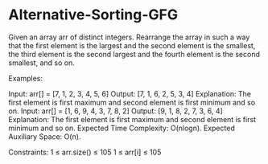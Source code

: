 # Alternative-Sorting-GFG
Given an array arr of distinct integers. Rearrange the array in such a way that the first element is the largest and the second element is the smallest, the third element is the second largest and the fourth element is the second smallest, and so on.

Examples:

Input: arr[] = [7, 1, 2, 3, 4, 5, 6]
Output: [7, 1, 6, 2, 5, 3, 4]
Explanation: The first element is first maximum and second element is first minimum and so on.
Input: arr[] = [1, 6, 9, 4, 3, 7, 8, 2]
Output: [9, 1, 8, 2, 7, 3, 6, 4]
Explanation: The first element is first maximum and second element is first minimum and so on.
Expected Time Complexity: O(nlogn).
Expected Auxiliary Space: O(n).

Constraints:
1 ≤ arr.size() ≤ 105
1 ≤ arr[i] ≤ 105
